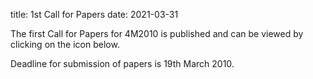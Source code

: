 title: 1st Call for Papers
date: 2021-03-31

The first Call for Papers for 4M2010 is published and can be viewed by clicking on the icon below.  
  
Deadline for submission of papers is 19th March 2010.  
  

